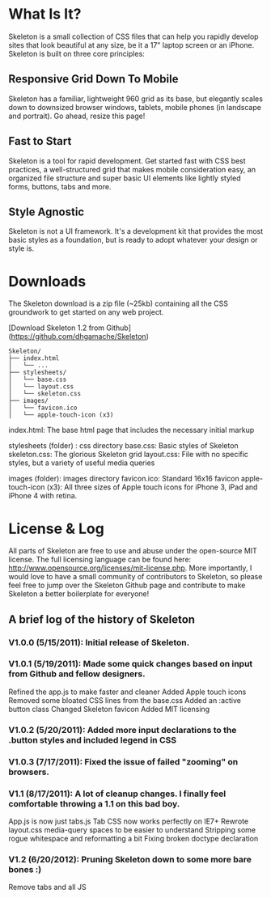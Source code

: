 # What Is It?
Skeleton is a small collection of CSS files that can help you rapidly develop sites that look beautiful at any size, be it a 17" laptop screen or an iPhone. Skeleton is built on three core principles:

## Responsive Grid Down To Mobile
Skeleton has a familiar, lightweight 960 grid as its base, but elegantly scales down to downsized browser windows, tablets, mobile phones (in landscape and portrait). Go ahead, resize this page!

## Fast to Start
Skeleton is a tool for rapid development. Get started fast with CSS best practices, a well-structured grid that makes mobile consideration easy, an organized file structure and super basic UI elements like lightly styled forms, buttons, tabs and more.

## Style Agnostic
Skeleton is not a UI framework. It's a development kit that provides the most basic styles as a foundation, but is ready to adopt whatever your design or style is.

# Downloads
The Skeleton download is a zip file (~25kb) containing all the CSS groundwork to get started on any web project.

[Download Skeleton 1.2 from Github]
(https://github.com/dhgamache/Skeleton)


```
Skeleton/
├── index.html
│   └── ...
├── stylesheets/
│   └── base.css
│   └── layout.css
│   └── skeleton.css
├── images/
│   └── favicon.ico
│   └── apple-touch-icon (x3)
```

index.html: The base html page that includes the necessary initial markup

stylesheets (folder) : css directory
base.css: Basic styles of Skeleton
skeleton.css: The glorious Skeleton grid
layout.css: File with no specific styles, but a variety of useful media queries

images (folder): images directory
favicon.ico: Standard 16x16 favicon
apple-touch-icon (x3): All three sizes of Apple touch icons for iPhone 3, iPad and iPhone 4 with retina.


# License & Log
All parts of Skeleton are free to use and abuse under the open-source MIT license. The full licensing language can be found here: http://www.opensource.org/licenses/mit-license.php. More importantly, I would love to have a small community of contributors to Skeleton, so please feel free to jump over the Skeleton Github page and contribute to make Skeleton a better boilerplate for everyone!

## A brief log of the history of Skeleton

### V1.0.0 (5/15/2011): Initial release of Skeleton.
### V1.0.1 (5/19/2011): Made some quick changes based on input from Github and fellow designers.
Refined the app.js to make faster and cleaner
Added Apple touch icons
Removed some bloated CSS lines from the base.css
Added an :active button class
Changed Skeleton favicon
Added MIT licensing
### V1.0.2 (5/20/2011): Added more input declarations to the .button styles and included legend in CSS
### V1.0.3 (7/17/2011): Fixed the issue of failed "zooming" on browsers.
### V1.1 (8/17/2011): A lot of cleanup changes. I finally feel comfortable throwing a 1.1 on this bad boy.
App.js is now just tabs.js
Tab CSS now works perfectly on IE7+
Rewrote layout.css media-query spaces to be easier to understand
Stripping some rogue whitespace and reformatting a bit
Fixing broken doctype declaration
### V1.2 (6/20/2012): Pruning Skeleton down to some more bare bones :)
Remove tabs and all JS
